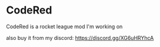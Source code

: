 # CodeRed
CodeRed is a rocket league mod I'm working on

also buy it from my discord: https://discord.gg/XG6uHRYhcA
